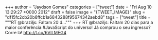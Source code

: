 
+++
author = "Jaydson Gomes"
categories = ["tweet"]
date = "Fri Aug 10 13:29:27 +0000 2012"
draft = false
image = "{TWEET_IMAGE}"
slug = "df15fc2cb20b8ffcb1a6843288f95674342aebd8"
tags = ["tweet"]
title = """RT @braziljs: Faltam 20 d..."""
+++
RT @braziljs: Faltam 20 dias para a maior conferência #JavaScript do universo! Já comprou o seu ingresso? Corre lá! http://t.co/6VILMEG4
